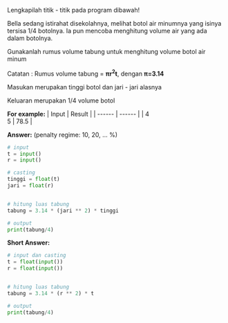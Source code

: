 Lengkapilah titik - titik pada program dibawah!

Bella sedang istirahat disekolahnya, melihat botol air minumnya yang isinya tersisa 1/4 botolnya. Ia pun mencoba menghitung volume air yang ada dalam botolnya.

Gunakanlah rumus volume tabung untuk menghitung volume botol air minum

Catatan : Rumus volume tabung = **πr<sup>2</sup>t**, dengan **π=3.14**

Masukan merupakan tinggi botol dan jari - jari alasnya

Keluaran merupakan 1/4 volume botol

**For example:**
| Input  | Result |
| ------ | ------ |
| 4<br>5 |  78.5  |

**Answer:** (penalty regime: 10, 20, ... %)

```python
# input
t = input()
r = input()

# casting
tinggi = float(t)
jari = float(r)


# hitung luas tabung
tabung = 3.14 * (jari ** 2) * tinggi

# output
print(tabung/4)
```

**Short Answer:**

```python
# input dan casting
t = float(input())
r = float(input())


# hitung luas tabung
tabung = 3.14 * (r ** 2) * t

# output
print(tabung/4)
```
